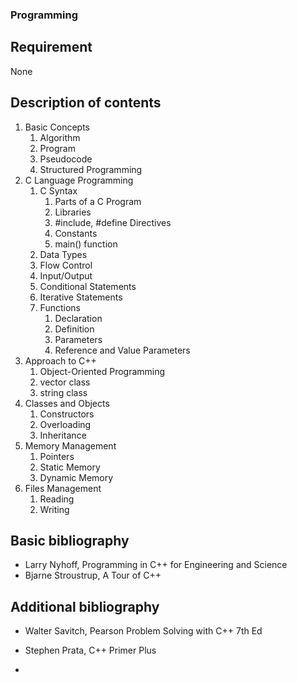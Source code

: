 ### Programming

## Requirement

None

## Description of contents


1. Basic Concepts
	1. Algorithm
	2. Program
	3. Pseudocode
	4. Structured Programming 
2. C Language Programming
	1. C Syntax
		1. Parts of a C Program 
		2. Libraries 
		3. #include, #define Directives 
		4. Constants 
		5. main() function
	2. Data Types
	3. Flow Control
	4. Input/Output
	5. Conditional Statements
	6. Iterative Statements
	7. Functions
		1. Declaration
		2. Definition
		3. Parameters 
		4. Reference and Value Parameters 
3. Approach to C++
	1. Object-Oriented Programming
	2. vector class
	3. string class
4. Classes and Objects
	1. Constructors 
	2. Overloading 
	3. Inheritance 
4. Memory Management 
	1. Pointers 
	2. Static Memory 
	3. Dynamic Memory 
5. Files Management 
	1. Reading 
	2. Writing

## Basic bibliography

- Larry Nyhoff, Programming in C++ for Engineering and Science
- Bjarne Stroustrup, A Tour of C++

## Additional bibliography

- Walter Savitch, Pearson Problem Solving with C++ 7th Ed
- Stephen Prata, C++ Primer Plus

-